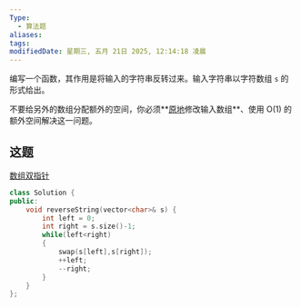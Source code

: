 ```yaml
---
Type:
  - 算法题
aliases: 
tags: 
modifiedDate: 星期三, 五月 21日 2025, 12:14:18 凌晨
---
```

编写一个函数，其作用是将输入的字符串反转过来。输入字符串以字符数组 `s` 的形式给出。

不要给另外的数组分配额外的空间，你必须**[原地](https://baike.baidu.com/item/%E5%8E%9F%E5%9C%B0%E7%AE%97%E6%B3%95)修改输入数组**、使用 O(1) 的额外空间解决这一问题。

## 这题

[数组双指针](数组双指针.md)

```cpp
class Solution {
public:
    void reverseString(vector<char>& s) {
        int left = 0;
        int right = s.size()-1;
        while(left<right)
        {
            swap(s[left],s[right]);
            ++left;
            --right;
        }
    }
};
```
